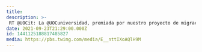 ```yaml
---
title: 
description: >-
 RT @UOCit: La @UOCuniversidad, premiada por nuestro proyecto de migración a la nube dentro de los #PremiosComputing21 @ricardmateu, CIO de la universidad, y @emili_rubio, Vicegerente de Operaciones, recogen el premio. ¡Felicidades a todo el equipo!
date: 2021-09-23T21:29:00.000Z
id: 1441125188817485827
media: https://pbs.twimg.com/media/E__nttIXoAQlH9M
---
```

